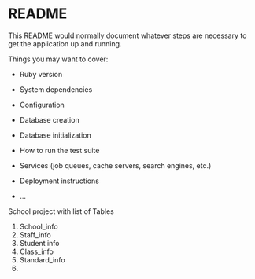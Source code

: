 # README

This README would normally document whatever steps are necessary to get the
application up and running.

Things you may want to cover:

* Ruby version

* System dependencies

* Configuration

* Database creation

* Database initialization

* How to run the test suite

* Services (job queues, cache servers, search engines, etc.)

* Deployment instructions

* ...



School project with list of Tables

1. School_info
2. Staff_info
3. Student info
4. Class_info
5. Standard_info
6. 
